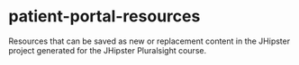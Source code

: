 # patient-portal-resources
Resources that can be saved as new or replacement content in the JHipster project generated for the JHipster Pluralsight course.
